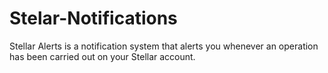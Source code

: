 # Stelar-Notifications
Stellar Alerts is a notification system that alerts you whenever an operation has been carried out on your Stellar account. 
